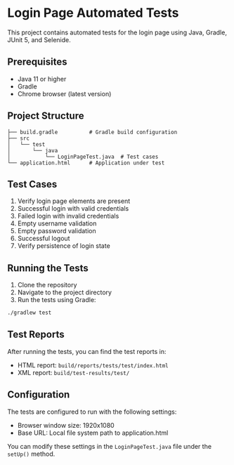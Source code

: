 # Login Page Automated Tests

This project contains automated tests for the login page using Java, Gradle, JUnit 5, and Selenide.

## Prerequisites

- Java 11 or higher
- Gradle
- Chrome browser (latest version)

## Project Structure

```
├── build.gradle          # Gradle build configuration
├── src
│   └── test
│       └── java
│           └── LoginPageTest.java  # Test cases
└── application.html      # Application under test
```

## Test Cases

1. Verify login page elements are present
2. Successful login with valid credentials
3. Failed login with invalid credentials
4. Empty username validation
5. Empty password validation
6. Successful logout
7. Verify persistence of login state

## Running the Tests

1. Clone the repository
2. Navigate to the project directory
3. Run the tests using Gradle:

```bash
./gradlew test
```

## Test Reports

After running the tests, you can find the test reports in:
- HTML report: `build/reports/tests/test/index.html`
- XML report: `build/test-results/test/`

## Configuration

The tests are configured to run with the following settings:
- Browser window size: 1920x1080
- Base URL: Local file system path to application.html

You can modify these settings in the `LoginPageTest.java` file under the `setUp()` method. 